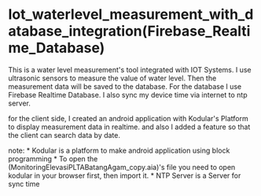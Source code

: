 # Iot_waterlevel_measurement_with_database_integration(Firebase_Realtime_Database)
This is a water level measurement's tool integrated with IOT Systems. I use ultrasonic sensors to measure the value of water level. 
Then the measurement data will be saved to the database. For the database I use Firebase Realtime Database.
I also sync my device time via internet to ntp server. 

for the client side, I created an android application with Kodular's Platform to display measurement data in realtime. and also I added a feature so that the client can search data by date. 

note: * Kodular is a platform to make android application using block programming
      * To open the (MonitoringElevasiPLTABatangAgam_copy.aia)'s file you need to open kodular in your browser first, then import it. 
      * NTP Server is a Server for sync time 

